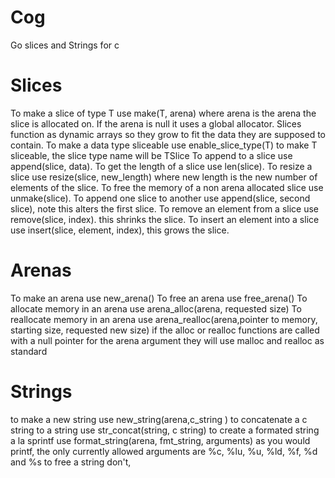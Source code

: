 # Cog
Go slices and Strings for c
# Slices
To make a slice of type T use make(T, arena) where arena is the arena the slice is allocated on. If the arena is null it uses a global allocator. Slices function as dynamic arrays so they grow to fit the data they are supposed to contain. 
To make a data type sliceable use enable_slice_type(T) to make T sliceable, the slice type name will be TSlice
To append to a slice use append(slice, data).
To get the length of a slice use len(slice). 
To resize a slice use resize(slice, new_length) where new length is the new number of elements of the slice. 
To free the memory of a non arena allocated slice use unmake(slice).
To append one slice to another use append(slice, second slice), note this alters the first slice.
To remove an element from a slice use remove(slice, index). this shrinks the slice.
To insert an element into a slice use insert(slice, element, index), this grows the slice.
# Arenas
To make an arena use new_arena()
To free an arena use free_arena()
To allocate memory in an arena use arena_alloc(arena, requested size)
To reallocate memory in an arena use arena_realloc(arena,pointer to memory, starting size, requested new size)
if the alloc or realloc functions are called with a null pointer for the arena argument they will use malloc and realloc as standard
# Strings 
to make a new string use new_string(arena,c_string )
to concatenate a c string to a string use str_concat(string, c string)
to create a formated string a la sprintf use format_string(arena, fmt_string, arguments) as you would printf, the only currently allowed arguments are %c, %lu, %u, %ld, %f, %d and %s
to free a string don't,
